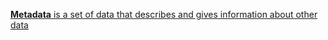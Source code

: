 [**Metadata** is a set of data that describes and gives information about other data](https://bing.com/search?q=metadata+definition)